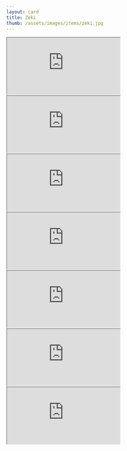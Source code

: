 ```yaml
---
layout: card
title: Zeki
thumb: /assets/images/items/zeki.jpg
---
```

<iframe src="http://magic-items.herokuapp.com/item/embed/7w3hzfh"></iframe>
<iframe src="http://magic-items.herokuapp.com/item/embed/q2g3nha"></iframe>
<iframe src="http://magic-items.herokuapp.com/item/embed/6ajr3bi"></iframe>
<iframe src="http://magic-items.herokuapp.com/item/embed/ll5b3k6"></iframe>
<iframe src="http://magic-items.herokuapp.com/item/embed/h7xtsyy"></iframe>

<iframe src="http://magic-items.herokuapp.com/item/embed/t23yb3h"></iframe>
<iframe src="http://magic-items.herokuapp.com/item/embed/af3g2vf"></iframe>

